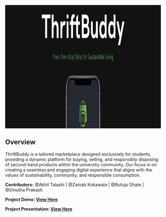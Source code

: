 

<div align="center">
<img src="/banner.png"  height="400px" />
</div>

## Overview
ThriftBuddy is a tailored marketplace designed exclusively for students, providing a dynamic platform for buying, selling, and responsibly disposing of second-hand products within the university community. Our focus is on creating a seamless and engaging digital experience that aligns with the values of sustainability, community, and responsible consumption.

**Contributors:** @Akhil Talashi | @Zainab Kokawala | @Rutuja Ghate | @Vinutha Prakash

**Project Demo: [View Here](https://www.figma.com/proto/4UcQF4vUClvu2RiTJj931i/ThriftBuddy?node-id=303-2774&scaling=scale-down&page-id=0%3A1&starting-point-node-id=303%3A2774&show-proto-sidebar=1&t=HCgOGOoOIYAbw1mt-9)**

**Project Presentation: [View Here](https://www.canva.com/design/DAF2FczS0a0/T4Qop6dgOnTxtkAop_pxVw/edit?utm_content=DAF2FczS0a0&utm_campaign=designshare&utm_medium=link2&utm_source=sharebutton)**
